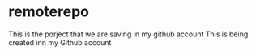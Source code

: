 # remoterepo
This is the porject that we are saving in my github account
This is being created inn my Github account 
